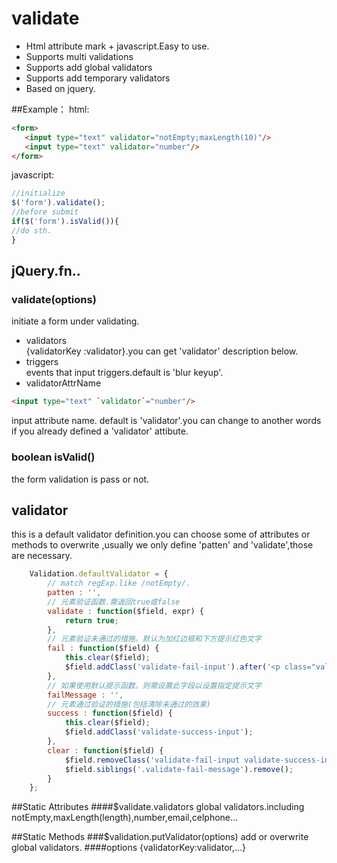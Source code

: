 # validate
* Html attribute mark + javascript.Easy to use.<br/>
* Supports multi validations  <br/>
* Supports add global validators<br/>
* Supports add temporary validators<br/>
* Based on jquery. <br/>

##Example：
html:
```html
<form>
   <input type="text" validator="notEmpty;maxLength(10)"/>
   <input type="text" validator="number"/>
</form>
```
javascript:
```javascript
//initialize
$('form').validate();
//before submit
if($('form').isValid()){
//do sth.
}
```
## jQuery.fn..

###  validate(options)
initiate a form under validating. 
* validators <br/>
{validatorKey :validator}.you can get 'validator' description below.
* triggers <br/>
events that input triggers.default is 'blur keyup'.
* validatorAttrName <br/>
```html
<input type="text" `validator`="number"/>
```
input attribute name. default is 'validator'.you can change to another words if you already defined a 'validator' attibute.

###  boolean isValid()
the form validation is pass or not.

## validator
this is a default validator definition.you can choose some of attributes or methods to overwrite ,usually we only define 'patten' and 'validate',those are necessary.
```javascript
	Validation.defaultValidator = {
		// match regExp.like /notEmpty/.
		patten : '',
		// 元素验证函数.需返回true或false
		validate : function($field, expr) {
			return true;
		},
		// 元素验证未通过的措施。默认为加红边框和下方提示红色文字
		fail : function($field) {
			this.clear($field);
			$field.addClass('validate-fail-input').after('<p class="validate-fail-message">' + this.failMessage + '</p>');
		},
		// 如果使用默认提示函数。则需设置此字段以设置指定提示文字
		failMessage : '',
		// 元素通过验证的措施(包括清除未通过的效果)
		success : function($field) {
			this.clear($field);
			$field.addClass('validate-success-input');
		},
		clear : function($field) {
			$field.removeClass('validate-fail-input validate-success-input');
			$field.siblings('.validate-fail-message').remove();
		}
	};
```

##Static Attributes
####$validate.validators
global validators.including notEmpty,maxLength(length),number,email,celphone...

##Static Methods
###$validation.putValidator(options)
add or overwrite global validators.
####options
{validatorKey:validator,...}




